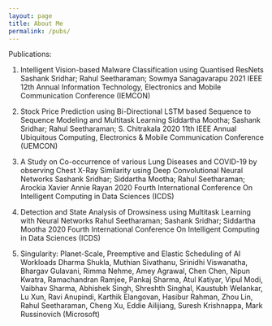```yaml
---
layout: page
title: About Me
permalink: /pubs/
---
```


Publications:

1. Intelligent Vision-based Malware Classification using Quantised ResNets
Sashank Sridhar; Rahul Seetharaman; Sowmya Sanagavarapu
2021 IEEE 12th Annual Information Technology, Electronics and Mobile Communication Conference (IEMCON)

2. Stock Price Prediction using Bi-Directional LSTM based Sequence to Sequence Modeling and Multitask Learning
Siddartha Mootha; Sashank Sridhar; Rahul Seetharaman; S. Chitrakala
2020 11th IEEE Annual Ubiquitous Computing, Electronics & Mobile Communication Conference (UEMCON)

3. A Study on Co-occurrence of various Lung Diseases and COVID-19 by observing Chest X-Ray Similarity using Deep Convolutional Neural Networks
Sashank Sridhar; Siddartha Mootha; Rahul Seetharaman; Arockia Xavier Annie Rayan
2020 Fourth International Conference On Intelligent Computing in Data Sciences (ICDS)

4. Detection and State Analysis of Drowsiness using Multitask Learning with Neural Networks
Rahul Seetharaman; Sashank Sridhar; Siddartha Mootha
2020 Fourth International Conference On Intelligent Computing in Data Sciences (ICDS)

5. Singularity: Planet-Scale, Preemptive and Elastic Scheduling of AI Workloads
Dharma Shukla, Muthian Sivathanu, Srinidhi Viswanatha, Bhargav Gulavani, Rimma Nehme, Amey Agrawal, Chen Chen, Nipun Kwatra, Ramachandran Ramjee, Pankaj Sharma, Atul Katiyar, Vipul Modi, Vaibhav Sharma, Abhishek Singh, Shreshth Singhal, Kaustubh Welankar, Lu Xun, Ravi Anupindi, Karthik Elangovan, Hasibur Rahman, Zhou Lin, Rahul Seetharaman, Cheng Xu, Eddie Ailijiang, Suresh Krishnappa, Mark Russinovich (Microsoft)